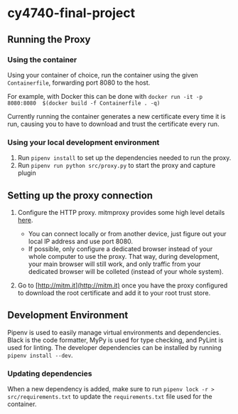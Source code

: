 # cy4740-final-project

## Running the Proxy

### Using the container

Using your container of choice, run the container using the given `Containerfile`, forwarding port
8080 to the host.

For example, with Docker this can be done with
`docker run -it -p 8080:8080  $(docker build -f Containerfile . -q)`

Currently running the container generates a new certificate every time it is run, causing you to 
have to download and trust the certificate every run.

### Using your local development environment

1. Run `pipenv install` to set up the dependencies needed to run the proxy.
2. Run `pipenv run python src/proxy.py` to start the proxy and capture plugin

## Setting up the proxy connection

1. Configure the HTTP proxy. mitmproxy provides some high level details
[here](https://docs.mitmproxy.org/stable/concepts-modes/#regular-proxy).
   - You can connect locally or from another device, just figure out your local IP address and use
     port 8080.
   - If possible, only configure a dedicated browser instead of your whole computer to use the 
     proxy. That way, during development, your main browser will still work, and only traffic from your
     dedicated browser will be colleted (instead of your whole system).

2. Go to [http://mitm.it](http://mitm.it) once you have the proxy configured to download the root
   certificate and add it to your root trust store.

## Development Environment

Pipenv is used to easily manage virtual environments and dependencies. Black is the code formatter,
MyPy is used for type checking, and PyLint is used for linting. The developer dependencies can
be installed by running `pipenv install --dev`.

### Updating dependencies

When a new dependency is added, make sure to run `pipenv lock -r > src/requirements.txt` to update
the `requirements.txt` file used for the container.
